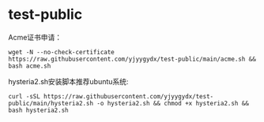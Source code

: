 # test-public

Acme证书申请：
```
wget -N --no-check-certificate https://raw.githubusercontent.com/yjyygydx/test-public/main/acme.sh && bash acme.sh
```

hysteria2.sh安装脚本推荐ubuntu系统:
```
curl -sSL https://raw.githubusercontent.com/yjyygydx/test-public/main/hysteria2.sh -o hysteria2.sh && chmod +x hysteria2.sh && bash hysteria2.sh
```
